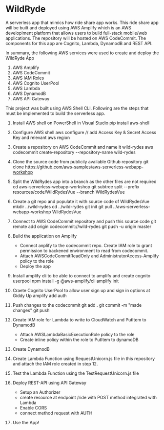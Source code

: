 # WildRyde
A serverless app that mimics how ride share app works. This ride share app will be built and deployed using AWS Amplify which is an AWS developlment platform that allows users to build full-stack mobile/web applications. The repository will be hosted on AWS CodeCommit. The components for this app are Cognito, Lambda, DynamodB and REST API. 

In summary, the following AWS services were used to create and deploy the WildRyde App

1. AWS Amplify
2. AWS CodeCommit
3. AWS IAM Roles
3. AWS Cognito UserPool
4. AWS Lambda
5. AWS DynamodB
6. AWS API Gateway 

This project was built using AWS Shell CLI. Following are the steps that must be implemented to build the serverless app. 

1. Install AWS shell on PowerShell in Visual Studio
pip install aws-shell

2. Configure AWS shell
aws configure
// add Access Key & Secret Access Key and relevant aws region

3. Create a repository on AWS CodeCommit and name it wild-rydes
aws codecommit create-repository --repository-name wild-rydes

4. Clone the source code from publicily available Github repository
git clone https://github.com/aws-samples/aws-serverless-webapp-workshop

5. Split the WildRydes app into a branch as the other files are not required
cd aws-serverless-webapp-workshop
git subtree split --prefix resources/code/WildRydesVue --branch WildRydesVue


6. Create a git repo and populate it with source code of WildRydesVue
mkdir ../wild-rydes
cd ../wild-rydes
git init
git pull ../aws-serverless-webapp-workshop WildRydesVue

7. Connect to AWS CodeCommit repository and push this source code
git remote add origin codecommit://wild-rydes
git push -u origin master

8. Build the application on Amplify 
    - Connect anplify to the codecommit repo. Create IAM role to grant permission to backened      environment to read from codecommit.
    - Attach AWSCodeCommitReadOnly and AdministratorAccess-Amplify policy to the role
    - Deploy the app

9. Install amplify cli to be able to connect to amplify and create cognito userpool
npm install -g @aws-amplify/cli
amplify init

10. Craete Cognito UserPool to allow user sign up and sign in options at Giddy Up 
amplify add auth

11. Push changes to the codecommit
git add .
git commit -m "made changes"
git push

12. Create IAM role for Lambda to write to CloudWatch and PutItem to DynamodB
    - Attach AWSLambdaBasicExecutionRole policy to the role 
    - Create inline policy within the role to PutItem to dynamoDB

13. Create DynamodB

14. Create Lambda Function using RequestUnicorn.js file in this repository and attach the IAM role created in step 12. 

15. Test the Lambda Function using the TestRequestUnicorn.js file 

16. Deploy REST-API using API Gateway
    - Setup an Authorizer
    - create resource at endpoint /ride with POST method integrated with Lambda
    - Enable CORS
    - connect method request with AUTH

17. Use the App! 